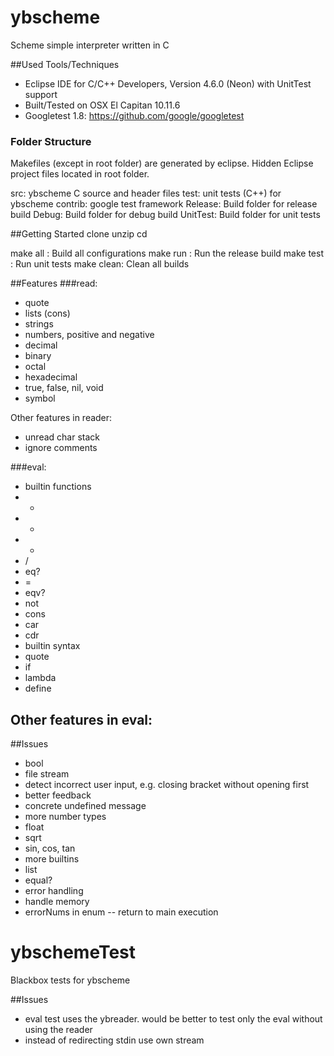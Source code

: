 # ybscheme

Scheme simple interpreter written in C




##Used Tools/Techniques
- Eclipse IDE for C/C++ Developers, Version 4.6.0 (Neon) with UnitTest support
- Built/Tested on OSX El Capitan 10.11.6
- Googletest 1.8: https://github.com/google/googletest


### Folder Structure
Makefiles (except in root folder) are generated by eclipse.
Hidden Eclipse project files located in root folder.

src: ybscheme C source and header files
test: unit tests (C++) for ybscheme
contrib: google test framework
Release: Build folder for release build
Debug: Build folder for debug build
UnitTest: Build folder for unit tests


##Getting Started
clone
unzip
cd <ybschemeRoot>

make all : Build all configurations
make run : Run the release build
make test : Run unit tests
make clean: Clean all builds


##Features
###read:
- quote
- lists (cons)
- strings
- numbers, positive and negative
 - decimal
 - binary
 - octal
 - hexadecimal
 - true, false, nil, void
 - symbol
 
Other features in reader:
- unread char stack
- ignore comments

###eval:
- builtin functions
 - +
 - -
 - *
 - /
 - eq?
 - =
 - eqv?
 - not
 - cons
 - car
 - cdr
- builtin syntax
 - quote
 - if
 - lambda
 - define
 
Other features in eval:
- 

##Issues
- bool
- file stream
- detect incorrect user input, e.g. closing bracket without opening first
- better feedback
 - concrete undefined message
- more number types
 - float
 - sqrt
 - sin, cos, tan
- more builtins
 - list
 - equal?
- error handling
 - handle memory
 - errorNums in enum
-- return to main execution

# ybschemeTest

Blackbox tests for ybscheme

##Issues
- eval test uses the ybreader. would be better to test only the eval without using the reader
- instead of redirecting stdin use own stream
